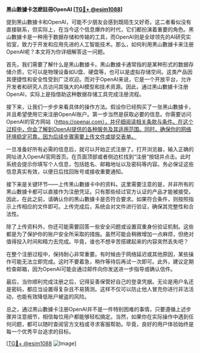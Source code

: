 **黑山數據卡怎麽註冊OpenAI [[TG💪+ @esim1088](https://t.me/s/esim1088)]**

提到黑山數據卡和OpenAI，可能不少朋友会感到既陌生又好奇。这二者看似没有直接联系，但实际上，在当今这个信息爆炸的时代，它们都扮演着重要的角色。黑山數據卡是一种用于数据存储和传输的工具，而OpenAI则是全球领先的AI研究实验室，致力于开发和应用先进的人工智能技术。那么，如何利用黑山數據卡来注册OpenAI呢？本文将为你详细解答这一问题。

首先，我们需要了解什么是黑山數據卡。黑山數據卡通常指的是某种形式的数据存储介质，它可以是物理设备如U盘、硬盘等，也可以是虚拟存储空间。这类产品因其便捷性和安全性受到广泛欢迎。而对于OpenAI来说，它是一个开放平台，允许开发者和研究人员访问其强大的AI模型和技术资源。因此，通过黑山數據卡注册OpenAI，实际上是指借助这种数据存储工具完成注册流程。

接下来，让我们一步步来看具体的操作方法。假设你已经购买了一张黑山數據卡，并且希望使用它来注册OpenAI账户。第一步当然是获取必要的信息。你需要访问OpenAI的官方网站（https://openai.com），并仔细阅读相关条款与条件。在这个过程中，你会了解到OpenAI提供的各种服务及其适用范围。同时，确保你的网络环境稳定可靠，因为后续步骤需要上传文件或提交表单。

一旦准备好所有必需的信息后，就可以开始正式注册了。打开浏览器，输入正确的网址进入OpenAI官网首页。在页面顶部或者侧边栏找到“注册”按钮并点击。此时系统会提示你填写个人信息，包括姓名、邮箱地址以及密码等内容。务必保证这些信息真实有效，以便日后找回账号或接收重要通知。

接下来是关键环节——上传黑山數據卡中的资料。这里需要注意的是，并非所有的黑山數據卡都可以直接作为注册凭证。只有那些经过官方认证的产品才能被接受。因此，在此之前，请确认你的黑山數據卡是否符合要求。如果符合条件，则按照指示上传相应的文件即可。上传完成后，系统会对文件进行验证，确保其完整性和合法性。

除了上传资料外，你还可能需要回答一些安全问题或设置双重身份验证机制。这些都是为了保护你的账户安全所采取的措施。虽然可能会稍微增加一点麻烦，但绝对值得投入时间和精力去完成。毕竟，谁也不想辛苦搭建起来的内容突然丢失吧？

在整个注册过程中，保持耐心非常重要。有时候由于网络延迟或其他原因，某些操作可能无法立即完成。这时不要着急，稍作等待后再试一次即可。此外，建议定期检查邮箱，因为OpenAI可能会通过邮件向你发送进一步指导或确认信件。

最后，当你顺利完成注册之后，记得妥善保管好自己的登录凭据。无论是用户名还是密码，都应当设置得复杂且不易猜测。这样不仅可以防止他人冒充你进行非法活动，也能有效降低账户被盗的风险。

总之，通过黑山數據卡注册OpenAI并不是一件特别困难的事情，只要遵循上述步骤并注意细节，相信每位用户都能够轻松搞定。当然，如果你在实际操作中遇到任何问题，都可以随时查阅官方文档或寻求客服帮助。毕竟，良好的用户体验始终是每一个优秀平台追求的目标。

[[TG💪+ @esim1088](https://t.me/s/esim1088) ![Image](https://i.postimg.cc/4NQfJmqS/Snipaste-2025-05-13-00-14-12.png)]